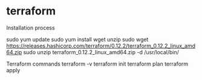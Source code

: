 # terraform

Installation process

sudo yum update
sudo yum install wget unzip
sudo wget https://releases.hashicorp.com/terraform/0.12.2/terraform_0.12.2_linux_amd64.zip
sudo unzip terraform_0.12.2_linux_amd64.zip -d /usr/local/bin/

Terraform commands 
terraform -v
terraform init
terraform plan
terraform apply
